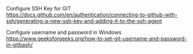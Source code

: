 Configure SSH Key for GIT
https://docs.github.com/en/authentication/connecting-to-github-with-ssh/generating-a-new-ssh-key-and-adding-it-to-the-ssh-agent

Configure username and password in Windows
https://www.geeksforgeeks.org/how-to-set-git-username-and-password-in-gitbash/
